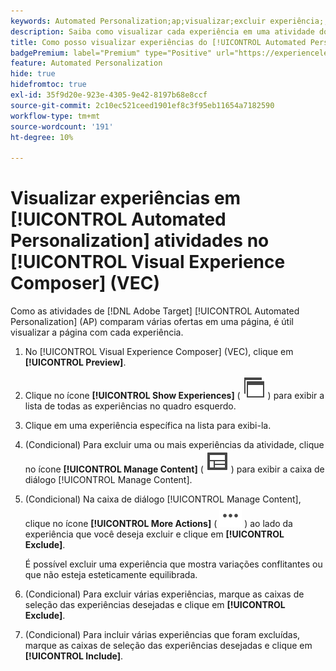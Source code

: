 ```yaml
---
keywords: Automated Personalization;ap;visualizar;excluir experiência;;ap;preview;exclude experience
description: Saiba como visualizar cada experiência em uma atividade do [!UICONTROL Automated Personalization] (AP) usando o [!UICONTROL Visual Experience Composer] (VEC).
title: Como posso visualizar experiências do [!UICONTROL Automated Personalization] no VEC?
badgePremium: label="Premium" type="Positive" url="https://experienceleague.adobe.com/docs/target/using/introduction/intro.html?lang=en#premium newtab=true" tooltip="Consulte o que está incluído no Target Premium."
feature: Automated Personalization
hide: true
hidefromtoc: true
exl-id: 35f9d20e-923e-4305-9e42-8197b68e8ccf
source-git-commit: 2c10ec521ceed1901ef8c3f95eb11654a7182590
workflow-type: tm+mt
source-wordcount: '191'
ht-degree: 10%

---
```


# Visualizar experiências em [!UICONTROL Automated Personalization] atividades no [!UICONTROL Visual Experience Composer] (VEC)

Como as atividades de [!DNL Adobe Target] [!UICONTROL Automated Personalization] (AP) comparam várias ofertas em uma página, é útil visualizar a página com cada experiência.

1. No [!UICONTROL Visual Experience Composer] (VEC), clique em **[!UICONTROL Preview]**.

1. Clique no ícone **[!UICONTROL Show Experiences]** ( ![Ícone Mostrar experiências](/help/main/assets/icons/WebPages.svg) ) para exibir a lista de todas as experiências no quadro esquerdo.

1. Clique em uma experiência específica na lista para exibi-la.

1. (Condicional) Para excluir uma ou mais experiências da atividade, clique no ícone **[!UICONTROL Manage Content]** ( ![Ícone Gerenciar conteúdo](/help/main/assets/icons/Experience.svg) ) para exibir a caixa de diálogo [!UICONTROL Manage Content].

1. (Condicional) Na caixa de diálogo [!UICONTROL Manage Content], clique no ícone **[!UICONTROL More Actions]** ( ![ícone Mais Ações](/help/main/assets/icons/MoreSmallList.svg) ) ao lado da experiência que você deseja excluir e clique em **[!UICONTROL Exclude]**.

   É possível excluir uma experiência que mostra variações conflitantes ou que não esteja esteticamente equilibrada.

1. (Condicional) Para excluir várias experiências, marque as caixas de seleção das experiências desejadas e clique em **[!UICONTROL Exclude]**.

1. (Condicional) Para incluir várias experiências que foram excluídas, marque as caixas de seleção das experiências desejadas e clique em **[!UICONTROL Include]**.
